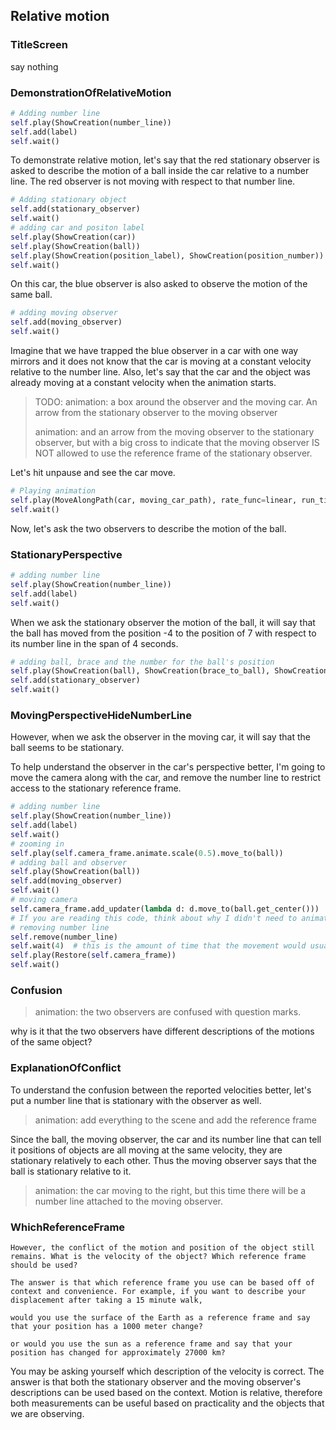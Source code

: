 ## Relative motion

### TitleScreen

say nothing 

### DemonstrationOfRelativeMotion

```python
# Adding number line
self.play(ShowCreation(number_line))
self.add(label)
self.wait()
```

To demonstrate relative motion, let's say that the red stationary observer is asked to describe the motion of a ball inside the car relative to a number line. The red observer is not moving with respect to that number line.

```python
# Adding stationary object
self.add(stationary_observer)
self.wait()
# adding car and positon label
self.play(ShowCreation(car))
self.play(ShowCreation(ball))
self.play(ShowCreation(position_label), ShowCreation(position_number))
self.wait()
```



On this car, the blue observer is also asked to observe the motion of the same ball. 

```python
# adding moving observer
self.add(moving_observer)
self.wait()
```



Imagine that we have trapped the blue observer in a car with one way mirrors and it does not know that the car is moving at a constant velocity relative to the number line. Also, let's say that the car and the object was already moving at a constant velocity when the animation starts.

>  TODO: animation: a box around the observer and the moving car. An arrow from the stationary observer to the moving observer 
>
> animation: and an arrow from the moving observer to the stationary observer, but with a big cross to indicate that the moving observer IS NOT allowed to use the reference frame of the stationary observer.

 Let's hit unpause and see the car move.

 ```python
# Playing animation
self.play(MoveAlongPath(car, moving_car_path), rate_func=linear, run_time=4)
self.wait()
 ```

Now, let's ask the two observers to describe the motion of the ball.

### StationaryPerspective

```python
# adding number line
self.play(ShowCreation(number_line))
self.add(label)
self.wait()
```

When we ask the stationary observer the motion of the ball, it will say that the ball has moved from the position -4 to the position of 7 with respect to its number line in the span of 4 seconds.

```python
# adding ball, brace and the number for the ball's position
self.play(ShowCreation(ball), ShowCreation(brace_to_ball), ShowCreation(ball_position))
self.add(stationary_observer)
self.wait()
```



### MovingPerspectiveHideNumberLine

However, when we ask the observer in the moving car, it will say that the ball seems to be stationary. 

To help understand the observer in the car's perspective better, I'm going to move the camera along with the car, and remove the number line to restrict access to the stationary reference frame.  

```python
# adding number line
self.play(ShowCreation(number_line))
self.add(label)
self.wait()
# zooming in
self.play(self.camera_frame.animate.scale(0.5).move_to(ball))
# adding ball and observer
self.play(ShowCreation(ball))
self.add(moving_observer)
self.wait()
# moving camera
self.camera_frame.add_updater(lambda d: d.move_to(ball.get_center()))
# If you are reading this code, think about why I didn't need to animate the ball moving
# removing number line
self.remove(number_line)
self.wait(4)  # this is the amount of time that the movement would usually take
self.play(Restore(self.camera_frame))
self.wait()
```



### Confusion

> animation: the two observers are confused with question marks.

why is it that the two observers have different descriptions of the motions of the same object?



### ExplanationOfConflict 

To understand the confusion between the reported velocities better, let's put a number line that is stationary with the observer as well.

> animation: add everything to the scene and add the reference frame

Since the ball, the moving observer, the car and its number line that can tell it positions of objects are all moving at the same velocity, they are stationary relatively to each other. Thus the moving observer says that the ball is stationary relative to it.

> animation: the car moving to the right, but this time there will be a number line attached to the moving observer.

### WhichReferenceFrame
```
However, the conflict of the motion and position of the object still remains. What is the velocity of the object? Which reference frame should be used?

The answer is that which reference frame you use can be based off of context and convenience. For example, if you want to describe your displacement after taking a 15 minute walk,

would you use the surface of the Earth as a reference frame and say that your position has a 1000 meter change? 

or would you use the sun as a reference frame and say that your position has changed for approximately 27000 km?
```

You may be asking yourself which description of the velocity is correct. The answer is that both the stationary observer and the moving observer's descriptions can be used based on the context. Motion is relative, therefore both measurements can be useful based on practicality and the objects that we are observing.